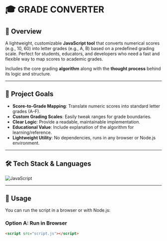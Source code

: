 # 🎓 GRADE CONVERTER

## 🧭 Overview

A lightweight, customizable **JavaScript tool** that converts numerical scores (e.g., 10, 60) into letter grades (e.g., A, B) based on a predefined grading scale. Perfect for students, educators, and developers who need a fast and flexible way to map scores to academic grades.

Includes the core grading **algorithm** along with the **thought process** behind its logic and structure.

---

## 🎯 Project Goals

- **Score-to-Grade Mapping**: Translate numeric scores into standard letter grades (A–F).  
- **Custom Grading Scales**: Easily tweak ranges for grade boundaries.  
- **Clear Logic**: Provide a readable, maintainable implementation.  
- **Educational Value**: Include explanation of the algorithm for learning/reference.  
- **Lightweight Utility**: No dependencies, runs in any browser or Node.js environment.

---

## 🛠️ Tech Stack & Languages

![JavaScript](https://img.shields.io/badge/-JavaScript-F7DF1E?logo=javascript&logoColor=black&style=for-the-badge)

---

## 🚀 Usage

You can run the script in a browser or with Node.js:

### Option A: Run in Browser

```html
<script src="script.js"></script>

